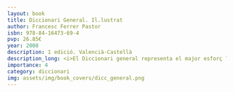 ```yaml
---
layout: book
title: Diccionari General. Il.lustrat
author: Francesc Ferrer Pastor
isbn: 978-84-16473-69-4
pvp: 26.85€
year: 2008
description: 1 edició. Valencià-Castellà
description_long: <i>El Diccionari general representa el major esforç lexicogràfic fet al País Valencià des de la tercera edició del Diccionario valenciano-castellano (València 1887) de Josep Escrig i Martínez, i és, sens dubte, el més solvent i complet de tots els temps. Amb aquesta obra, Francesc Ferrer Pastor culmina el treball intel·lectual de tota una vida i col·loca el seu nom dignament al costat dels més lexicògrafs valencians.</i> Antoni Ferrando, 1985. Amb més de 90.000 entrades en valencià, la seua definició i la correspondència en castellà.
importance: 4
category: diccionari
img: assets/img/book_covers/dicc_general.png
---
```

